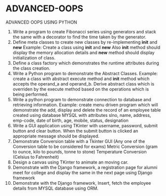 # ADVANCED-OOPS
ADVANCED OOPS USING PYTHON


1. Write a program to create Fibonacci series using generators and stack the same with a decorator to
find the time taken by the generator.
2. Define meta classes to create new classes by re-implementing __init__ and __new__
Example: Create a class using __init__ and __new__ Also __init__ method should display the
memory allocation details and __new__ method should display initialization of class.
3. Define a class factory which demonstrates the runtime attributes during the class creation.
4. Write a Python program to demonstrate the Abstract Classes.
Example: create a class with abstract execute method and __init__ method which accepts the
operand_a and operand_b. Derive abstract class which is overriden by the execute method based on
the operations which is being performed. 
5. Write a python program to demonstrate connection to database and retrieving information.
Example: create menu driven program which will demonstrate the add, display and delete the record
of an employee table created using database MYSQL with attributes slno, name, address, emp-code,
date of birth, age, mobile, status, designation
6. Write a GUI application using TKinter with username, password, submit button and clear button.
When the submit button is clicked an appropriate message should be displayed.
7. Demonstrate Conversion table with a Tkinter GUI
(Any one of the Conversion table to be considered for exams)
Metric Conversion (gram to ounce, kilo to pounds, tonne to stone)
Temperature Conversion (Celsius to Fahrenheit)
8. Design a canvas using TKinter to animate an moving car.
9. Demonstrate with the Django framework, a registration page for alumni meet for college and display
the same in the next page using Django framework
10. Demonstrate with the Django framework, Insert, fetch the employee details from MYSQL database
using ORM.
